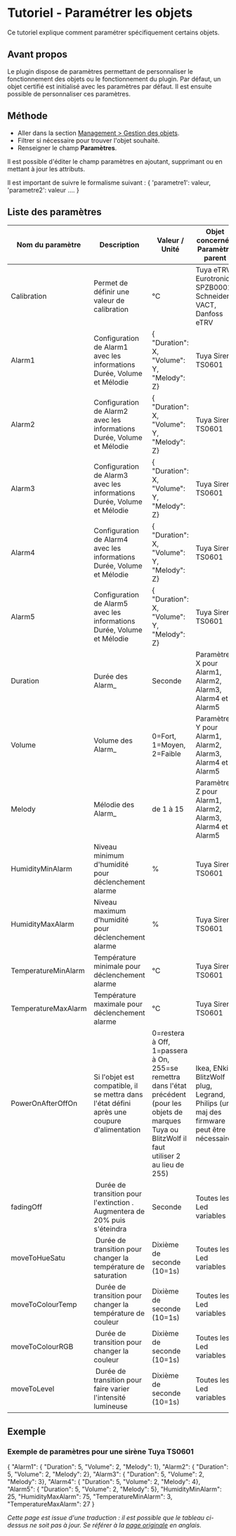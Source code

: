 # Tutoriel - Paramétrer les objets

Ce tutoriel explique comment paramétrer spécifiquement certains objets.

## Avant propos

Le plugin dispose de paramètres permettant de personnaliser le fonctionnement des objets ou le fonctionnement du plugin.
Par défaut, un objet certifié est initialisé avec les paramètres par défaut. Il est ensuite possible de personnaliser ces paramètres.

## Méthode

* Aller dans la section [Management > Gestion des objets](WebUI_Management.md#gestion-des-objets).
* Filtrer si nécessaire pour trouver l'objet souhaité.
* Renseigner le champ __Paramètres__.

Il est possible d'éditer le champ paramètres en ajoutant, supprimant ou en mettant à jour les attributs.

Il est important de suivre le formalisme suivant :  { 'parametre1': valeur, 'parametre2': valeur .... }


## Liste des paramètres

| Nom du paramètre | Description | Valeur / Unité | Objet concerné / Paramètre parent |
| ---------------- | ----------- | -------------- | -------------- |
| Calibration    | Permet de définir une valeur de calibration | °C | Tuya eTRV, Eurotronics SPZB0001, Schneider VACT, Danfoss eTRV |
| Alarm1         | Configuration de Alarm1 avec les informations Durée, Volume et Mélodie | { "Duration": X, "Volume": Y, "Melody": Z} | Tuya Siren TS0601 |
| Alarm2         | Configuration de Alarm2 avec les informations Durée, Volume et Mélodie | { "Duration": X, "Volume": Y, "Melody": Z} | Tuya Siren TS0601 |
| Alarm3         | Configuration de Alarm3 avec les informations Durée, Volume et Mélodie | { "Duration": X, "Volume": Y, "Melody": Z} | Tuya Siren TS0601 |
| Alarm4         | Configuration de Alarm4 avec les informations Durée, Volume et Mélodie | { "Duration": X, "Volume": Y, "Melody": Z} | Tuya Siren TS0601 |
| Alarm5         | Configuration de Alarm5 avec les informations Durée, Volume et Mélodie | { "Duration": X, "Volume": Y, "Melody": Z} | Tuya Siren TS0601 |
| Duration       | Durée des Alarm_ | Seconde | Paramètre X pour Alarm1, Alarm2, Alarm3, Alarm4 et Alarm5 |
| Volume         | Volume des Alarm_ | 0=Fort, 1=Moyen, 2=Faible | Paramètre Y pour Alarm1, Alarm2, Alarm3, Alarm4 et Alarm5 |
| Melody         | Mélodie des Alarm_ | de 1 à 15  | Paramètre Z pour Alarm1, Alarm2, Alarm3, Alarm4 et Alarm5 |
| HumidityMinAlarm    | Niveau minimum d'humidité pour déclenchement alarme | % | Tuya Siren TS0601 |
| HumidityMaxAlarm    | Niveau maximum d'humidité pour déclenchement alarme | % | Tuya Siren TS0601 |
| TemperatureMinAlarm | Température minimale pour déclenchement alarme | °C | Tuya Siren TS0601 |
| TemperatureMaxAlarm | Température maximale pour déclenchement alarme | °C | Tuya Siren TS0601 |
| PowerOnAfterOffOn   | Si l'objet est compatible, il se mettra dans l'état défini après une coupure d'alimentation | 0=restera à Off, 1=passera à On, 255=se remettra dans l'état précédent (pour les objets de marques Tuya ou BlitzWolf il faut utiliser 2 au lieu de 255)| Ikea, ENki, BlitzWolf plug, Legrand, Philips (une maj des firmware peut être nécessaire) |
| fadingOff     | Durée de transition pour l'extinction . Augmentera de 20% puis s'éteindra | Seconde | Toutes les Led variables |
| moveToHueSatu    | Durée de transition pour changer la température de saturation | Dixième de seconde (10=1s) | Toutes les Led variables |
| moveToColourTemp | Durée de transition pour changer la température de couleur | Dixième de seconde (10=1s) | Toutes les Led variables |
| moveToColourRGB  | Durée de transition pour changer la couleur | Dixième de seconde (10=1s) | Toutes les Led variables |
| moveToLevel      | Durée de transition pour faire varier l'intensité lumineuse | Dixième de seconde (10=1s) | Toutes les Led variables |

## Exemple

### Exemple de paramètres pour une sirène Tuya TS0601

{
  "Alarm1": { "Duration": 5, "Volume": 2, "Melody": 1},
  "Alarm2": { "Duration": 5, "Volume": 2, "Melody": 2},
  "Alarm3": { "Duration": 5, "Volume": 2, "Melody": 3},
  "Alarm4": { "Duration": 5, "Volume": 2, "Melody": 4},
  "Alarm5": { "Duration": 5, "Volume": 2, "Melody": 5},
  "HumidityMinAlarm": 25,
  "HumidityMaxAlarm": 75,
  "TemperatureMinAlarm": 3,
  "TemperatureMaxAlarm": 27
}


*Cette page est issue d'une traduction : il est possible que le tableau ci-dessus ne soit pas à jour. Se référer à la [page originale](../en-eng/device-parameters.md) en anglais.*
